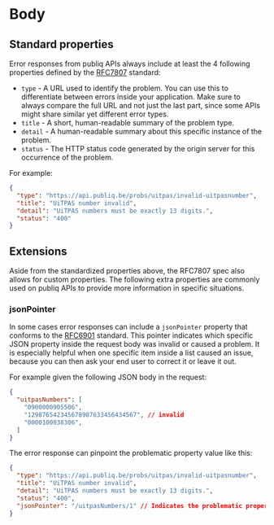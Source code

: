 # Body

## Standard properties

Error responses from publiq APIs always include at least the 4 following properties defined by the [RFC7807](https://datatracker.ietf.org/doc/html/rfc7807) standard:

*   `type` - A URL used to identify the problem. You can use this to differentiate between errors inside your application. Make sure to always compare the full URL and not just the last part, since some APIs might share similar yet different error types.
*   `title` - A short, human-readable summary of the problem type.
*   `detail` - A human-readable summary about this specific instance of the problem.
*   `status` - The HTTP status code generated by the origin server for this occurrence of the problem.

For example:

```json
{
  "type": "https://api.publiq.be/probs/uitpas/invalid-uitpasnumber",
  "title": "UiTPAS number invalid",
  "detail": "UiTPAS numbers must be exactly 13 digits.",
  "status": "400"
}
```

## Extensions

Aside from the standardized properties above, the RFC7807 spec also allows for custom properties. The following extra properties are commonly used on publiq APIs to provide more information in specific situations.

### jsonPointer

In some cases error responses can include a `jsonPointer` property that conforms to the [RFC6901](https://datatracker.ietf.org/doc/html/rfc6901) standard. This pointer indicates which specific JSON property inside the request body was invalid or caused a problem. It is especially helpful when one specific item inside a list caused an issue, because you can then ask your end user to correct it or leave it out.

For example given the following JSON body in the request:

```json
{
  "uitpasNumbers": [
    "0900000905506",
    "129876542345678987633456434567", // invalid
    "0000100038306",
  ]
}
```

The error response can pinpoint the problematic property value like this:

```json
{
  "type": "https://api.publiq.be/probs/uitpas/invalid-uitpasnumber",
  "title": "UiTPAS number invalid",
  "detail": "UiTPAS numbers must be exactly 13 digits.",
  "status": "400",
  "jsonPointer": "/uitpasNumbers/1" // Indicates the problematic property value
}
```
